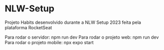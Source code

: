 # NLW-Setup
Projeto Habits desenvolvido durante a NLW Setup 2023 feita pela plataforma RocketSeat

Para rodar o servidor: npm run dev
Para rodar o projeto web: npm run dev
Para rodar o projeto mobile: npx expo start
